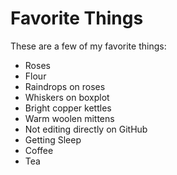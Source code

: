 # Favorite Things

These are a few of my favorite things:

- Roses
- Flour
- Raindrops on roses
- Whiskers on boxplot
- Bright copper kettles
- Warm woolen mittens
- Not editing directly on GitHub
- Getting Sleep
- Coffee
- Tea
